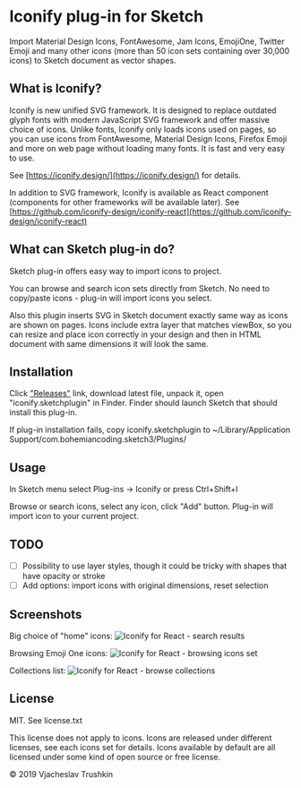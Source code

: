 # Iconify plug-in for Sketch

Import Material Design Icons, FontAwesome, Jam Icons, EmojiOne, Twitter Emoji and many other icons (more than 50 icon sets containing over 30,000 icons) to Sketch document as vector shapes.

## What is Iconify?

Iconify is new unified SVG framework. It is designed to replace outdated glyph fonts with modern JavaScript SVG framework
and offer massive choice of icons. Unlike fonts, Iconify only loads icons used on pages, so you can use icons from FontAwesome,
Material Design Icons, Firefox Emoji and more on web page without loading many fonts. It is fast and very easy to use.

See [https://iconify.design/](https://iconify.design/) for details.

In addition to SVG framework, Iconify is available as React component (components for other frameworks will be available later). See [https://github.com/iconify-design/iconify-react](https://github.com/iconify-design/iconify-react)

## What can Sketch plug-in do?

Sketch plug-in offers easy way to import icons to project.

You can browse and search icon sets directly from Sketch. No need to copy/paste icons - plug-in will import icons you select.

Also this plugin inserts SVG in Sketch document exactly same way as icons are shown on pages. Icons include extra layer that
matches viewBox, so you can resize and place icon correctly in your design and then in HTML document with same dimensions
it will look the same.

## Installation

Click ["Releases"](https://github.com/iconify-design/iconify-sketch/releases) link, download latest file, unpack it, open "iconify.sketchplugin" in Finder. Finder should launch Sketch that should install this plug-in.

If plug-in installation fails, copy iconify.sketchplugin to ~/Library/Application Support/com.bohemiancoding.sketch3/Plugins/

## Usage

In Sketch menu select Plug-ins -> Iconify
or press Ctrl+Shift+I

Browse or search icons, select any icon, click "Add" button. Plug-in will import icon to your current project.

## TODO

* [ ] Possibility to use layer styles, though it could be tricky with shapes that have opacity or stroke
* [ ] Add options: import icons with original dimensions, reset selection

## Screenshots

Big choice of "home" icons:
![Iconify for React - search results](https://iconify.design/assets/images/sketch-sample-00.png)

Browsing Emoji One icons:
![Iconify for React - browsing icons set](https://iconify.design/assets/images/sketch-sample-01.png)

Collections list:
![Iconify for React - browse collections](https://iconify.design/assets/images/sketch-sample-02.png)


## License

MIT. See license.txt

This license does not apply to icons. Icons are released under different licenses, see each icons set for details.
Icons available by default are all licensed under some kind of open source or free license.

© 2019 Vjacheslav Trushkin
